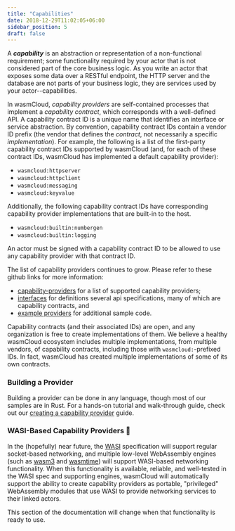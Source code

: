 ```yaml
---
title: "Capabilities"
date: 2018-12-29T11:02:05+06:00
sidebar_position: 5
draft: false
---
```


A **_capability_** is an abstraction or representation of a non-functional requirement; some functionality required by your actor that is not considered part of the core business logic. As you write an actor that exposes some data over a RESTful endpoint, the HTTP server and the database are not parts of your business logic, they are services used by your actor--capabilities.

In wasmCloud, _capability providers_ are self-contained processes that implement a _capability contract_, which corresponds with a well-defined API. A capability contract ID is a unique name that identifies an interface or service abstraction. By convention, capability contract IDs contain a vendor ID prefix (the vendor that defines the _contract_, not necessarily a specific _implementation_). For example, the following is a list of the first-party capability contract IDs supported by wasmCloud (and, for each of these contract IDs, wasmCloud has implemented a default capability provider):

- `wasmcloud:httpserver`
- `wasmcloud:httpclient`
- `wasmcloud:messaging`
- `wasmcloud:keyvalue`

Additionally, the following capability contract IDs have corresponding capability provider implementations that are built-in to the host.

- `wasmcloud:builtin:numbergen`
- `wasmcloud:builtin:logging`

An actor must be signed with a capability contract ID to be allowed to use any capability provider with that contract ID.

The list of capability providers continues to grow. Please refer to these github links for more information:

- [capability-providers](https://github.com/wasmcloud/capability-providers/) for a list of supported capability providers;
- [interfaces](https://github.com/wasmcloud/interfaces) for definitions several api specifications, many of which are capability contracts, and
- [example providers](https://github.com/wasmCloud/examples/tree/main/provider) for additional sample code.

Capability contracts (and their associated IDs) are open, and any organization is free to create implementations of them. We believe a healthy wasmCloud ecosystem includes multiple implementations, from multiple vendors, of capability contracts, including those with `wasmcloud:`-prefixed IDs. In fact, wasmCloud has created multiple implementations of some of its own contracts.

### Building a Provider

Building a provider can be done in any language, though most of our samples are in Rust. For a hands-on tutorial and walk-through guide, check out our [creating a capability provider](/docs/app-dev/create-provider) guide.

### WASI-Based Capability Providers 🔮

In the (hopefully) near future, the [WASI](https://wasi.dev/) specification will support regular socket-based networking, and multiple low-level WebAssembly engines (such as [wasm3](https://github.com/wasm3/wasm3) and [wasmtime](https://github.com/bytecodealliance/wasmtime)) will support WASI-based networking functionality. When this functionality is available, reliable, and well-tested in the WASI spec and supporting engines, wasmCloud will automatically support the ability to create capability providers as portable, "privileged" WebAssembly modules that use WASI to provide networking services to their linked actors.

This section of the documentation will change when that functionality is ready to use.

